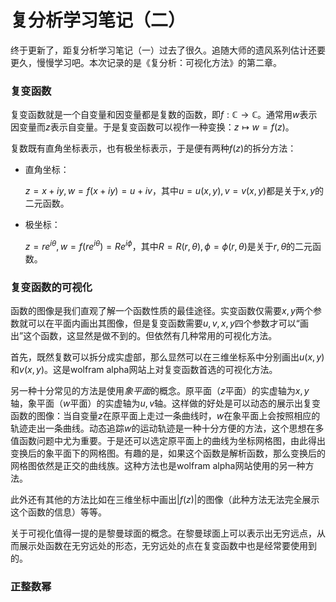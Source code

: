 # 复分析学习笔记（二）

终于更新了，距复分析学习笔记（一）过去了很久。追随大师的遗风系列估计还要更久，慢慢学习吧。本次记录的是《复分析：可视化方法》的第二章。



### 复变函数

复变函数就是一个自变量和因变量都是复数的函数，即$f:\mathbb{C}\rightarrow\mathbb{C}$。通常用$w$表示因变量而$z$表示自变量。于是复变函数可以视作一种变换：$z\mapsto w=f(z)$。



复数既有直角坐标表示，也有极坐标表示，于是便有两种$f(z)$的拆分方法：

- 直角坐标：

  $z=x+iy,w=f(x+iy)=u+iv$，其中$u=u(x,y),v=v(x,y)$都是关于$x,y$的二元函数。

- 极坐标：

  $z=re^{i\theta},w=f(re^{i\theta})=Re^{i\phi}$，其中$R=R(r,\theta),\phi=\phi(r,\theta)$是关于$r,\theta$的二元函数。



### 复变函数的可视化

函数的图像是我们直观了解一个函数性质的最佳途径。实变函数仅需要$x,y$两个参数就可以在平面内画出其图像，但是复变函数需要$u,v,x,y$四个参数才可以“画出”这个函数，这显然是做不到的。但依然有几种常用的可视化方法。



首先，既然复数可以拆分成实虚部，那么显然可以在三维坐标系中分别画出$u(x,y)$和$v(x,y)$。这是wolfram alpha网站上对复变函数首选的可视化方法。



另一种十分常见的方法是使用*象平面*的概念。原平面（$z$平面）的实虚轴为$x,y$轴，象平面（$w$平面）的实虚轴为$u,v$轴。这样做的好处是可以动态的展示出复变函数的图像：当自变量$z$在原平面上走过一条曲线时，$w$在象平面上会按照相应的轨迹走出一条曲线。动态追踪$w$的运动轨迹是一种十分方便的方法，这个思想在多值函数问题中尤为重要。于是还可以选定原平面上的曲线为坐标网格图，由此得出变换后的象平面下的网格图。有趣的是，如果这个函数是解析函数，那么变换后的网格图依然是正交的曲线族。这种方法也是wolfram alpha网站使用的另一种方法。



此外还有其他的方法比如在三维坐标中画出$\lvert f(z)\rvert$的图像（此种方法无法完全展示这个函数的信息）等等。



关于可视化值得一提的是黎曼球面的概念。在黎曼球面上可以表示出无穷远点，从而展示处函数在无穷远处的形态，无穷远处的点在复变函数中也是经常要使用到的。



### 正整数幂

